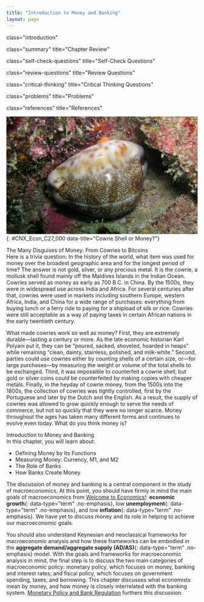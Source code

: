 ```yaml
---
title: "Introduction to Money and Banking"
layout: page
---
```



<cnx-pi data-type="cnx.flag.introduction"> class="introduction" </cnx-pi>

<cnx-pi data-type="cnx.eoc">class="summary" title="Chapter Review"</cnx-pi>

<cnx-pi data-type="cnx.eoc">class="self-check-questions" title="Self-Check Questions"</cnx-pi>

<cnx-pi data-type="cnx.eoc">class="review-questions" title="Review Questions"</cnx-pi>

<cnx-pi data-type="cnx.eoc">class="critical-thinking" title="Critical Thinking Questions"</cnx-pi>

<cnx-pi data-type="cnx.eoc">class="problems" title="Problems"</cnx-pi>

<cnx-pi data-type="cnx.eoc">class="references" title="References"</cnx-pi>

 ![ This is a photograph of a cowrie shell under water.](../resources/CNX_Econ_C27_000.jpg "Is this an image of a cowrie shell or money? The answer is: Both. For centuries, the extremely durable cowrie shell was used as a medium of exchange in various parts of the world. (Credit: modification of work by &#x201C;prilfish&#x201D;/Flickr Creative Commons)"){: #CNX_Econ_C27_000 data-title="Cowrie Shell or Money?"}

<div data-type="note" class="economics bringhome" markdown="1">
<div data-type="title">
The Many Disguises of Money: From Cowries to Bitcoins
</div>
Here is a trivia question: In the history of the world, what item was used for money over the broadest geographic area and for the longest period of time? The answer is not gold, silver, or any precious metal. It is the cowrie, a mollusk shell found mainly off the Maldives Islands in the Indian Ocean. Cowries served as money as early as 700 B.C. in China. By the 1500s, they were in widespread use across India and Africa. For several centuries after that, cowries were used in markets including southern Europe, western Africa, India, and China for a wide range of purchases: everything from buying lunch or a ferry ride to paying for a shipload of silk or rice. Cowries were still acceptable as a way of paying taxes in certain African nations in the early twentieth century.

What made cowries work so well as money? First, they are extremely durable—lasting a century or more. As the late economic historian Karl Polyani put it, they can be “poured, sacked, shoveled, hoarded in heaps” while remaining “clean, dainty, stainless, polished, and milk-white.” Second, parties could use cowries either by counting shells of a certain size, or—for large purchases—by measuring the weight or volume of the total shells to be exchanged. Third, it was impossible to counterfeit a cowrie shell, but gold or silver coins could be counterfeited by making copies with cheaper metals. Finally, in the heyday of cowrie money, from the 1500s into the 1800s, the collection of cowries was tightly controlled, first by the Portuguese and later by the Dutch and the English. As a result, the supply of cowries was allowed to grow quickly enough to serve the needs of commerce, but not so quickly that they were no longer scarce. Money throughout the ages has taken many different forms and continues to evolve even today. What do you think money is?

</div>

<div data-type="note" class=" economics chapter-objectives" markdown="1">
<div data-type="title">
Introduction to Money and Banking
</div>
In this chapter, you will learn about:

* Defining Money by Its Functions
* Measuring Money: Currency, M1, and M2
* The Role of Banks
* How Banks Create Money

</div>

The discussion of money and banking is a central component in the study of macroeconomics. At this point, you should have firmly in mind the main goals of macroeconomics from [Welcome to Economics!](/m48590)\: **economic growth**{: data-type="term" .no-emphasis}, low **unemployment**{: data-type="term" .no-emphasis}, and low **inflation**{: data-type="term" .no-emphasis}. We have yet to discuss money and its role in helping to achieve our macroeconomic goals.

You should also understand Keynesian and neoclassical frameworks for macroeconomic analysis and how these frameworks can be embodied in the **aggregate demand/aggregate supply (AD/AS)**{: data-type="term" .no-emphasis} model. With the goals and frameworks for macroeconomic analysis in mind, the final step is to discuss the two main categories of macroeconomic policy: monetary policy, which focuses on money, banking and interest rates; and fiscal policy, which focuses on government spending, taxes, and borrowing. This chapter discusses what economists mean by money, and how money is closely interrelated with the banking system. [Monetary Policy and Bank Regulation](/m48768) furthers this discussion.

